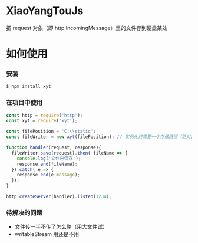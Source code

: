 # XiaoYangTouJs
把 request 对象（即 http.IncomingMessage）里的文件存到硬盘某处

# 如何使用
### 安装
```bash
$ npm install xyt
```

### 在项目中使用
``` javascript
const http = require('http');
const xyt = require('xyt');

const filePosition = 'C:\\static';
const fileWriter = new xyt(filePosition); // 实例化只需要一个存储路径（绝对路径）

function handler(request, response){
  fileWriter.save(request).then( fileName => {
    console.log('文件已保存');
    response.end(fileName);
  }).catch( e => {
    response.end(e.message);
  });
}

http.createServer(handler).listen(1234);
```

### 待解决的问题
+ 文件传一半不传了怎么整（用大文件试）
+ writableStream 用还是不用
